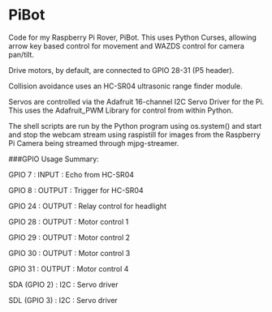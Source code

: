 PiBot
=====

Code for my Raspberry Pi Rover, PiBot. This uses Python Curses, allowing arrow key based control for movement and WAZDS control for camera pan/tilt.

Drive motors, by default, are connected to GPIO 28-31 (P5 header).

Collision avoidance uses an HC-SR04 ultrasonic range finder module.

Servos are controlled via the Adafruit 16-channel I2C Servo Driver for the Pi. This uses the Adafruit_PWM Library for control from within Python.

The shell scripts are run by the Python program using os.system() and start and stop the webcam stream using raspistill for images from the Raspberry Pi Camera being streamed through mjpg-streamer.

###GPIO Usage Summary:

GPIO 7 : INPUT : Echo from HC-SR04

GPIO 8 : OUTPUT : Trigger for HC-SR04


GPIO 24 : OUTPUT : Relay control for headlight


GPIO 28 : OUTPUT : Motor control 1

GPIO 29 : OUTPUT : Motor control 2

GPIO 30 : OUTPUT : Motor control 3

GPIO 31 : OUTPUT : Motor control 4


SDA (GPIO 2) : I2C : Servo driver

SDL (GPIO 3) : I2C : Servo driver
